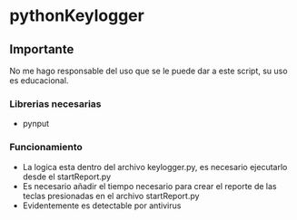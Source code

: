 # pythonKeylogger

## Importante
No me hago responsable del uso que se le puede dar a este script, su uso es educacional.

### Librerias necesarias
* pynput

### Funcionamiento
* La logica esta dentro del archivo keylogger.py, es necesario ejecutarlo desde el startReport.py  
* Es necesario añadir el tiempo necesario para crear el reporte de las teclas presionadas en el archivo startReport.py 
* Evidentemente es detectable por antivirus